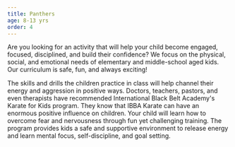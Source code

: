 ```yaml
---
title: Panthers
age: 8-13 yrs
order: 4
---
```



Are you looking for an activity that will help your child become engaged, focused, disciplined, and build their confidence? We focus on the physical, social, and emotional needs of elementary and middle-school aged kids. Our curriculum is safe, fun, and always exciting!

The skills and drills the children practice in class will help channel their energy and aggression in positive ways. Doctors, teachers, pastors, and even therapists have recommended International Black Belt Academy's Karate for Kids program. They know that IBBA Karate can have an enormous positive influence on children. Your child will learn how to overcome fear and nervousness through fun yet challenging training. The program provides kids a safe and supportive environment to release energy and learn mental focus, self-discipline, and goal setting.